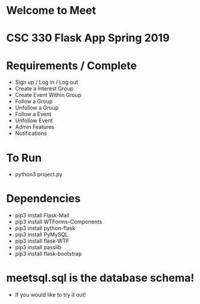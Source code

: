 # Welcome to Meet

# CSC 330 Flask App Spring 2019


# Requirements / Complete
  - Sign up / Log in / Log out
  - Create a Interest Group
  - Create Event Within Group
  - Follow a Group
  - Unfollow a Group
  - Follow a Event
  - Unfollow Event
  - Admin Features
  - Notifications

# To Run
  - python3 project.py

# Dependencies
  - pip3 install Flask-Mail
  - pip3 install WTForms-Components
  - pip3 install python-flask
  - pip3 install PyMySQL
  - pip3 install flask-WTF
  - pip3 install passlib
  - pip3 install flask-bootstrap


# meetsql.sql is the database schema!
  - If you would like to try it out!
